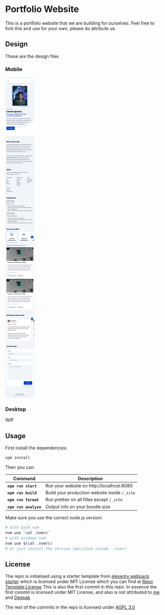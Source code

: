 # Portfolio Website

This is a portfolio website that we are building for ourselves. Feel free to fork this and use for your own, please do attribute us.

## Design
These are the design files
### Mobile
![Mobile Design](design/mobile-pixel_2_xl.svg)
### Desktop
WIP

## Usage

First install the dependencies:

```sh
npm install
```

Then you can:

| Command               | Description                                   |
| --------------------- | --------------------------------------------- |
| **`npm run start`**   | Run your website on http://localhost:8080     |
| **`npm run build`**   | Build your production website inside `/_site` |
| **`npm run format`**  | Run prettier on all filles except `/_site`    |
| **`npm run analyze`** | Output info on your bundle size               |

Make sure you use the correct node.js version:

```sh
# with bash nvm 
nvm use `cat .nvmrc`
# with windows nvm
nvm use $(cat .nvmrc)
# or just install the version specified inside `.nvmrc`
```

## License

The repo is initialised using a starter template from [eleventy webpack starter](https://github.com/clenemt/eleventy-webpack) which is licensed under MIT License which you can find at [Repo Template License](TEMPLATE-LICENSE) This is also the first commit in this repo. In essence the first commit is licensed under MIT License, and also is not attributed to [me](https://github.com/lallenfrancisl/) and [Deepak](https://github.com/deeepak-me/)

The rest of the commits in the repo is licensed under [AGPL 3.0](LICENSE)

